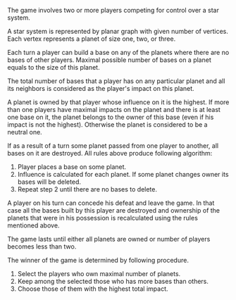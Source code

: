 The game involves two or more players competing for control over a star system.

A star system is represented by planar graph with given number of vertices.  Each vertex represents a planet of size one, two, or three.

Each turn a player can build a base on any of the planets where there are no bases of other players.  Maximal possible number of bases on a planet equals to the size of this planet.

The total number of bases that a player has on any particular planet and all its neighbors is considered as the player's impact on this planet.

A planet is owned by that player whose influence on it is the highest.  If more than one players have maximal impacts on the planet and there is at least one base on it, the planet belongs to the owner of this base (even if his impact is not the highest).  Otherwise the planet is considered to be a neutral one.

If as a result of a turn some planet passed from one player to another, all bases on it are destroyed. All rules above produce following algorithm:
  1. Player places a base on some planet.
  1. Influence is calculated for each planet. If some planet changes owner its bases will be deleted.
  1. Repeat step 2 until there are no bases to delete.

A player on his turn can concede his defeat and leave the game.  In that case all the bases built by this player are destroyed and ownership of the planets that were in his possession is recalculated using the rules mentioned above.

The game lasts until either all planets are owned or number of players becomes less than two.

The winner of the game is determined by following procedure.
  1. Select the players who own maximal number of planets.
  1. Keep among the selected those who has more bases than others.
  1. Choose those of them with the highest total impact.